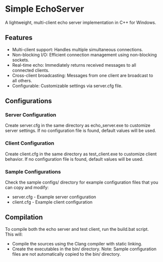 # Simple EchoServer
A lightweight, multi-client echo server implementation in C++ for Windows.

## Features
 - Multi-client support: Handles multiple simultaneous connections.
 - Non-blocking I/O: Efficient connection management using non-blocking sockets.
 - Real-time echo: Immediately returns received messages to all connected clients.
 - Cross-client broadcasting: Messages from one client are broadcast to all others.
 - Configurable: Customizable settings via server.cfg file.

## Configurations
### Server Configuration
Create server.cfg in the same directory as echo_server.exe to customize server settings. If no configuration file is found, default values will be used.

### Client Configuration
Create client.cfg in the same directory as test_client.exe to customize client behavior. If no configuration file is found, default values will be used.

### Sample Configurations
Check the sample configs/ directory for example configuration files that you can copy and modify:
- server.cfg - Example server configuration
- client.cfg - Example client configuration

## Compilation
To compile both the echo server and test client, run the build.bat script.
This will: 
 - Compile the sources using the Clang compiler with static linking.
 - Create the executables in the bin/ directory.
Note: Sample configuration files are not automatically copied to the bin/ directory.
